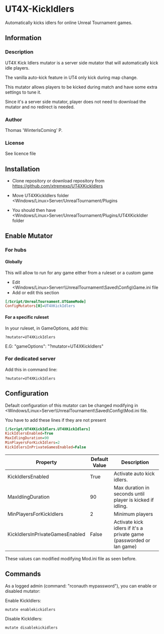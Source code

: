 # UT4X-KickIdlers
Automatically kicks idlers for online Unreal Tournament games.



## Information

### Description

UT4X Kick Idlers mutator is a server side mutator that will automatically kick idle players.

The vanilla auto-kick feature in UT4 only kick during map change.

This mutator allows players to be kicked during match and have some extra settings to tune it.

Since it's a server side mutator, player does not need to download the mutator and no redirect is needed.

### Author

Thomas 'WinterIsComing' P.

### License

See licence file

## Installation

- Clone repository or download repository from https://github.com/xtremexp/UT4XKickIdlers

- Move UT4XKickIdlers folder <Windows/Linux>Server/UnrealTournament/Plugins

- You should then have <Windows/Linux>Server/UnrealTournament/Plugins/UT4XKickIdler folder

  

## Enable Mutator

### For hubs

#### Globally

This will allow to run for any game either from a ruleset or a custom game

- Edit <Windows/Linux>Serverr\UnrealTournament\Saved\Config\Game.ini file
- Add or edit this section

```ini
[/Script/UnrealTournament.UTGameMode]
ConfigMutators[0]=UT4XKickIdlers
```

#### For a specific ruleset

In your ruleset, in GameOptions, add this:

`?mutator=UT4XKickIdlers`

E.G: "gameOptions": "?mutator=UT4XKickIdlers"

### For dedicated server

Add this in command line:

`?mutator=UT4XKickIdlers`

## Configuration

Default configuration of this mutator can be changed modifying in <Windows/Linux>Server\UnrealTournament\Saved\Config\Mod.ini file.

You have to add these lines if they are not present

```ini
[/Script/UT4XKickIdlers.UT4XKickIdlers]
KickIdlersEnabled=True
MaxIdlingDuration=90
MinPlayersForKickIdlers=2
KickIdlersInPrivateGamesEnabled=False
```

| Property                        | Default Value | Description                                                  |
| ------------------------------- | ------------- | ------------------------------------------------------------ |
| KickIdlersEnabled               | True          | Activate auto kick idlers.                                   |
| MaxIdlingDuration               | 90            | Max duration in seconds until player is kicked if idling.    |
| MinPlayersForKickIdlers         | 2             | Minimum players                                              |
| KickIdlersInPrivateGamesEnabled | False         | Activate kick idlers if it's a private game (passworded or lan game) |

These values can modified modifying Mod.ini file as seen before.

## Commands

As a logged admin (command: "rconauth mypassword"), you can enable or disabled mutator:

Enable KickIdlers:

`mutate enablekickidlers`

Disable KickIdlers:

`mutate disablekickidlers`